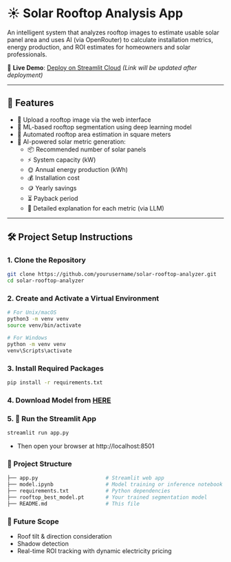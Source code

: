 # ☀️ Solar Rooftop Analysis App

An intelligent system that analyzes rooftop images to estimate usable solar panel area and uses AI (via OpenRouter) to calculate installation metrics, energy production, and ROI estimates for homeowners and solar professionals.

🚀 **Live Demo**: [Deploy on Streamlit Cloud](https://share.streamlit.io) *(Link will be updated after deployment)*

---

## 📌 Features

- 🔼 Upload a rooftop image via the web interface
- 🧠 ML-based rooftop segmentation using deep learning model
- 📏 Automated rooftop area estimation in square meters
- 🧮 AI-powered solar metric generation:
  - 📦 Recommended number of solar panels
  - ⚡ System capacity (kW)
  - 🌞 Annual energy production (kWh)
  - 💰 Installation cost
  - 🪙 Yearly savings
  - ⏳ Payback period
  - 📘 Detailed explanation for each metric (via LLM)

---

## 🛠️ Project Setup Instructions

### 1. **Clone the Repository**
```bash
git clone https://github.com/yourusername/solar-rooftop-analyzer.git
cd solar-rooftop-analyzer
```

### 2. **Create and Activate a Virtual Environment**
```bash
# For Unix/macOS
python3 -m venv venv
source venv/bin/activate

# For Windows
python -m venv venv
venv\Scripts\activate
```

### 3. **Install Required Packages**
```bash
pip install -r requirements.txt
```

### 4. **Download Model from [HERE](https://github.com/yogesh-pro/solar-rooftop-analyzer/releases/tag/Model)**


### 5. **🚀 Run the Streamlit App**
```bash
streamlit run app.py
```
- Then open your browser at http://localhost:8501

### **📂 Project Structure**
```bash
├── app.py                      # Streamlit web app
├── model.ipynb                 # Model training or inference notebook
├── requirements.txt            # Python dependencies
├── rooftop_best_model.pt       # Your trained segmentation model
├── README.md                   # This file
```

### **🌟 Future Scope**
- Roof tilt & direction consideration
- Shadow detection
- Real-time ROI tracking with dynamic electricity pricing

